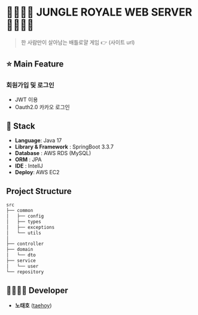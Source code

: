 # 👨‍👩‍👦‍👦 JUNGLE ROYALE WEB SERVER 👨‍👩‍👦‍👦 

> 한 사람만이 살아남는 배틀로얄 게임 👉 (사이트 url)

## ⭐ Main Feature
### 회원가입 및 로그인
- JWT 이용
- Oauth2.0 카카오 로그인

## 🔧 Stack
- **Language**: Java 17
- **Library & Framework** : SpringBoot 3.3.7
- **Database** : AWS RDS (MySQL)
- **ORM** : JPA
- **IDE** : IntellJ
- **Deploy**: AWS EC2


## Project Structure

```markdown
src
├── common
│   ├── config
│   ├── types
│   ├── exceptions
│   └── utils
│
├── controller
├── domain
│   └── dto
├── service
│   └── user
└── repository
```


## 👨‍👩‍👧‍👦 Developer
*  **노태호** ([taehoy](https://github.com/taehoy))